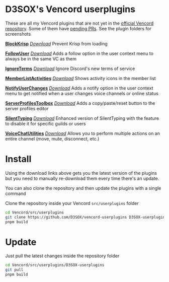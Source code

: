 # D3SOX's Vencord userplugins

These are all my Vencord plugins that are not yet in the [official Vencord repository](https://vencord.dev/plugins#d3sox). Some of them have [pending PRs](https://github.com/Vendicated/Vencord/pulls/d3sox).
See the plugin folders for screenshots

[**BlockKrisp**](./blockKrisp.discordDesktop) [*Download*](https://minhaskamal.github.io/DownGit/#/home?url=https://github.com/D3SOX/vencord-userplugins/blob/master/blockKrisp.discordDesktop)
Prevent Krisp from loading

[**FollowUser**](./followUser) [*Download*](https://minhaskamal.github.io/DownGit/#/home?url=https://github.com/D3SOX/vencord-userplugins/blob/master/followUser)
Adds a follow option in the user context menu to always be in the same VC as them

[**IgnoreTerms**](./ignoreTerms) [*Download*](https://minhaskamal.github.io/DownGit/#/home?url=https://github.com/D3SOX/vencord-userplugins/blob/master/ignoreTerms)
Ignore Discord's new terms of service

[**MemberListActivities**](./memberListActivities) [*Download*](https://minhaskamal.github.io/DownGit/#/home?url=https://github.com/D3SOX/vencord-userplugins/blob/master/memberListActivities)
Shows activity icons in the member list

[**NotifyUserChanges**](./notifyUserChanges) [*Download*](https://minhaskamal.github.io/DownGit/#/home?url=https://github.com/D3SOX/vencord-userplugins/blob/master/notifyUserChanges)
Adds a notify option in the user context menu to get notified when a user changes voice channels or online status

[**ServerProfilesToolbox**](./serverProfilesToolbox) [*Download*](https://minhaskamal.github.io/DownGit/#/home?url=https://github.com/D3SOX/vencord-userplugins/blob/master/serverProfilesToolbox)
Adds a copy/paste/reset button to the server profiles editor

[**SilentTyping**](./silentTyping) [*Download*](https://minhaskamal.github.io/DownGit/#/home?url=https://github.com/D3SOX/vencord-userplugins/blob/master/silentTyping)
Enhanced version of SilentTyping with the feature to disable it for specific guilds or users

[**VoiceChatUtilities**](./voiceChatUtilities) [*Download*](https://minhaskamal.github.io/DownGit/#/home?url=https://github.com/D3SOX/vencord-userplugins/blob/master/voiceChatUtilities)
Allows you to perform multiple actions on an entire channel (move, mute, disconnect, etc.)


# Install

Using the download links above gets you the latest version of the plugins but you need to manually re-download them every time there's an update.

You can also clone the repository and then update the plugins with a single command

Clone the repository inside your Vencord `src/userplugins` folder
```bash
cd Vencord/src/userplugins
git clone https://github.com/D3SOX/vencord-userplugins D3SOX-userplugins
pnpm build
````

# Update

Just pull the latest changes inside the repository folder
```bash
cd Vencord/src/userplugins/D3SOX-userplugins
git pull
pnpm build
```
